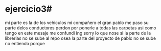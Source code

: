 ﻿# ejercicio3#
mi parte es la de los vehiculos mi compañero el gran pablo me paso su parte delos conductores perdon por ponerle a todas las carpetas asi como tengo en este mesaje me confundi ing sorry lo que nose si la parte de la librerias no se sube al repo osea la parte del proyecto de pablo no se sube no entiendo porque 

